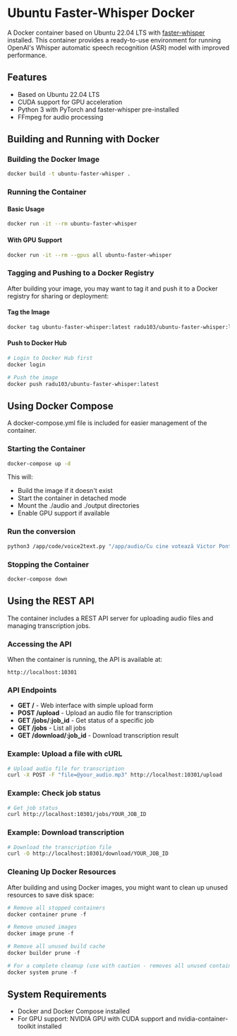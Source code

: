 # Ubuntu Faster-Whisper Docker

A Docker container based on Ubuntu 22.04 LTS with [faster-whisper](https://github.com/guillaumekln/faster-whisper) installed. This container provides a ready-to-use environment for running OpenAI's Whisper automatic speech recognition (ASR) model with improved performance.

## Features

- Based on Ubuntu 22.04 LTS
- CUDA support for GPU acceleration
- Python 3 with PyTorch and faster-whisper pre-installed
- FFmpeg for audio processing

## Building and Running with Docker

### Building the Docker Image

```bash
docker build -t ubuntu-faster-whisper .
```

### Running the Container

#### Basic Usage

```bash
docker run -it --rm ubuntu-faster-whisper
```

#### With GPU Support

```bash
docker run -it --rm --gpus all ubuntu-faster-whisper
```

### Tagging and Pushing to a Docker Registry

After building your image, you may want to tag it and push it to a Docker registry for sharing or deployment:

#### Tag the Image

```bash
docker tag ubuntu-faster-whisper:latest radu103/ubuntu-faster-whisper:latest
```

#### Push to Docker Hub

```bash
# Login to Docker Hub first
docker login

# Push the image
docker push radu103/ubuntu-faster-whisper:latest
```

## Using Docker Compose

A docker-compose.yml file is included for easier management of the container.

### Starting the Container

```bash
docker-compose up -d
```

This will:
- Build the image if it doesn't exist
- Start the container in detached mode
- Mount the ./audio and ./output directories
- Enable GPU support if available

### Run the conversion

```bash
python3 /app/code/voice2text.py "/app/audio/Cu cine votează Victor Ponta pe 18 mai_ Credeam cu Simion, dar s-a trezit să mă facă cu ou și oțet.mp3"
```

### Stopping the Container

```bash
docker-compose down
```

## Using the REST API

The container includes a REST API server for uploading audio files and managing transcription jobs.

### Accessing the API

When the container is running, the API is available at:

```
http://localhost:10301
```

### API Endpoints

- **GET /** - Web interface with simple upload form
- **POST /upload** - Upload an audio file for transcription
- **GET /jobs/:job_id** - Get status of a specific job
- **GET /jobs** - List all jobs
- **GET /download/:job_id** - Download transcription result

### Example: Upload a file with cURL

```bash
# Upload audio file for transcription
curl -X POST -F "file=@your_audio.mp3" http://localhost:10301/upload
```

### Example: Check job status

```bash
# Get job status
curl http://localhost:10301/jobs/YOUR_JOB_ID
```

### Example: Download transcription

```bash
# Download the transcription file
curl -O http://localhost:10301/download/YOUR_JOB_ID
```

### Cleaning Up Docker Resources

After building and using Docker images, you might want to clean up unused resources to save disk space:

```powershell
# Remove all stopped containers
docker container prune -f

# Remove unused images
docker image prune -f

# Remove all unused build cache
docker builder prune -f

# For a complete cleanup (use with caution - removes all unused containers, networks, images, and volumes)
docker system prune -f
```

## System Requirements

- Docker and Docker Compose installed
- For GPU support: NVIDIA GPU with CUDA support and nvidia-container-toolkit installed